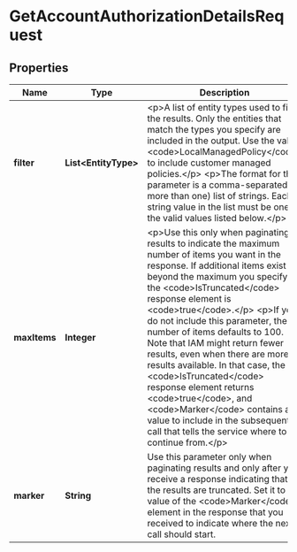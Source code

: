 

# GetAccountAuthorizationDetailsRequest


## Properties

| Name | Type | Description | Notes |
|------------ | ------------- | ------------- | -------------|
|**filter** | **List&lt;EntityType&gt;** | &lt;p&gt;A list of entity types used to filter the results. Only the entities that match the types you specify are included in the output. Use the value &lt;code&gt;LocalManagedPolicy&lt;/code&gt; to include customer managed policies.&lt;/p&gt; &lt;p&gt;The format for this parameter is a comma-separated (if more than one) list of strings. Each string value in the list must be one of the valid values listed below.&lt;/p&gt; |  [optional] |
|**maxItems** | **Integer** | &lt;p&gt;Use this only when paginating results to indicate the maximum number of items you want in the response. If additional items exist beyond the maximum you specify, the &lt;code&gt;IsTruncated&lt;/code&gt; response element is &lt;code&gt;true&lt;/code&gt;.&lt;/p&gt; &lt;p&gt;If you do not include this parameter, the number of items defaults to 100. Note that IAM might return fewer results, even when there are more results available. In that case, the &lt;code&gt;IsTruncated&lt;/code&gt; response element returns &lt;code&gt;true&lt;/code&gt;, and &lt;code&gt;Marker&lt;/code&gt; contains a value to include in the subsequent call that tells the service where to continue from.&lt;/p&gt; |  [optional] |
|**marker** | **String** | Use this parameter only when paginating results and only after you receive a response indicating that the results are truncated. Set it to the value of the &lt;code&gt;Marker&lt;/code&gt; element in the response that you received to indicate where the next call should start. |  [optional] |




